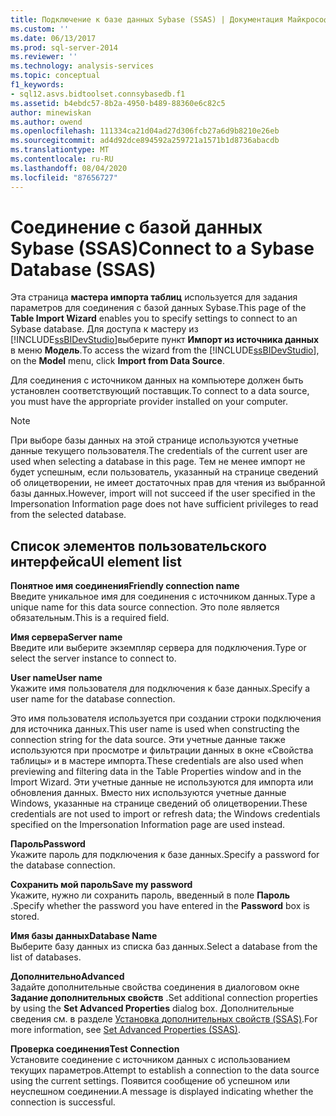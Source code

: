 ```yaml
---
title: Подключение к базе данных Sybase (SSAS) | Документация Майкрософт
ms.custom: ''
ms.date: 06/13/2017
ms.prod: sql-server-2014
ms.reviewer: ''
ms.technology: analysis-services
ms.topic: conceptual
f1_keywords:
- sql12.asvs.bidtoolset.connsybasedb.f1
ms.assetid: b4ebdc57-8b2a-4950-b489-88360e6c82c5
author: minewiskan
ms.author: owend
ms.openlocfilehash: 111334ca21d04ad27d306fcb27a6d9b8210e26eb
ms.sourcegitcommit: ad4d92dce894592a259721a1571b1d8736abacdb
ms.translationtype: MT
ms.contentlocale: ru-RU
ms.lasthandoff: 08/04/2020
ms.locfileid: "87656727"
---
```

# <a name="connect-to-a-sybase-database-ssas"></a><span data-ttu-id="39ec6-102">Соединение с базой данных Sybase (SSAS)</span><span class="sxs-lookup"><span data-stu-id="39ec6-102">Connect to a Sybase Database (SSAS)</span></span>
  <span data-ttu-id="39ec6-103">Эта страница **мастера импорта таблиц** используется для задания параметров для соединения с базой данных Sybase.</span><span class="sxs-lookup"><span data-stu-id="39ec6-103">This page of the **Table Import Wizard** enables you to specify settings to connect to an Sybase database.</span></span> <span data-ttu-id="39ec6-104">Для доступа к мастеру из [!INCLUDE[ssBIDevStudio](../includes/ssbidevstudio-md.md)]выберите пункт **Импорт из источника данных** в меню **Модель**.</span><span class="sxs-lookup"><span data-stu-id="39ec6-104">To access the wizard from the [!INCLUDE[ssBIDevStudio](../includes/ssbidevstudio-md.md)], on the **Model** menu, click **Import from Data Source**.</span></span>  
  
 <span data-ttu-id="39ec6-105">Для соединения с источником данных на компьютере должен быть установлен соответствующий поставщик.</span><span class="sxs-lookup"><span data-stu-id="39ec6-105">To connect to a data source, you must have the appropriate provider installed on your computer.</span></span>  
  
> [!NOTE]  
>  <span data-ttu-id="39ec6-106">При выборе базы данных на этой странице используются учетные данные текущего пользователя.</span><span class="sxs-lookup"><span data-stu-id="39ec6-106">The credentials of the current user are used when selecting a database in this page.</span></span> <span data-ttu-id="39ec6-107">Тем не менее импорт не будет успешным, если пользователь, указанный на странице сведений об олицетворении, не имеет достаточных прав для чтения из выбранной базы данных.</span><span class="sxs-lookup"><span data-stu-id="39ec6-107">However, import will not succeed if the user specified in the Impersonation Information page does not have sufficient privileges to read from the selected database.</span></span>  
  
## <a name="ui-element-list"></a><span data-ttu-id="39ec6-108">Список элементов пользовательского интерфейса</span><span class="sxs-lookup"><span data-stu-id="39ec6-108">UI element list</span></span>  
 <span data-ttu-id="39ec6-109">**Понятное имя соединения**</span><span class="sxs-lookup"><span data-stu-id="39ec6-109">**Friendly connection name**</span></span>  
 <span data-ttu-id="39ec6-110">Введите уникальное имя для соединения с источником данных.</span><span class="sxs-lookup"><span data-stu-id="39ec6-110">Type a unique name for this data source connection.</span></span> <span data-ttu-id="39ec6-111">Это поле является обязательным.</span><span class="sxs-lookup"><span data-stu-id="39ec6-111">This is a required field.</span></span>  
  
 <span data-ttu-id="39ec6-112">**Имя сервера**</span><span class="sxs-lookup"><span data-stu-id="39ec6-112">**Server name**</span></span>  
 <span data-ttu-id="39ec6-113">Введите или выберите экземпляр сервера для подключения.</span><span class="sxs-lookup"><span data-stu-id="39ec6-113">Type or select the server instance to connect to.</span></span>  
  
 <span data-ttu-id="39ec6-114">**User name**</span><span class="sxs-lookup"><span data-stu-id="39ec6-114">**User name**</span></span>  
 <span data-ttu-id="39ec6-115">Укажите имя пользователя для подключения к базе данных.</span><span class="sxs-lookup"><span data-stu-id="39ec6-115">Specify a user name for the database connection.</span></span>  
  
 <span data-ttu-id="39ec6-116">Это имя пользователя используется при создании строки подключения для источника данных.</span><span class="sxs-lookup"><span data-stu-id="39ec6-116">This user name is used when constructing the connection string for the data source.</span></span> <span data-ttu-id="39ec6-117">Эти учетные данные также используются при просмотре и фильтрации данных в окне «Свойства таблицы» и в мастере импорта.</span><span class="sxs-lookup"><span data-stu-id="39ec6-117">These credentials are also used when previewing and filtering data in the Table Properties window and in the Import Wizard.</span></span> <span data-ttu-id="39ec6-118">Эти учетные данные не используются для импорта или обновления данных. Вместо них используются учетные данные Windows, указанные на странице сведений об олицетворении.</span><span class="sxs-lookup"><span data-stu-id="39ec6-118">These credentials are not used to import or refresh data; the Windows credentials specified on the Impersonation Information page are used instead.</span></span>  
  
 <span data-ttu-id="39ec6-119">**Пароль**</span><span class="sxs-lookup"><span data-stu-id="39ec6-119">**Password**</span></span>  
 <span data-ttu-id="39ec6-120">Укажите пароль для подключения к базе данных.</span><span class="sxs-lookup"><span data-stu-id="39ec6-120">Specify a password for the database connection.</span></span>  
  
 <span data-ttu-id="39ec6-121">**Сохранить мой пароль**</span><span class="sxs-lookup"><span data-stu-id="39ec6-121">**Save my password**</span></span>  
 <span data-ttu-id="39ec6-122">Укажите, нужно ли сохранить пароль, введенный в поле **Пароль** .</span><span class="sxs-lookup"><span data-stu-id="39ec6-122">Specify whether the password you have entered in the **Password** box is stored.</span></span>  
  
 <span data-ttu-id="39ec6-123">**Имя базы данных**</span><span class="sxs-lookup"><span data-stu-id="39ec6-123">**Database Name**</span></span>  
 <span data-ttu-id="39ec6-124">Выберите базу данных из списка баз данных.</span><span class="sxs-lookup"><span data-stu-id="39ec6-124">Select a database from the list of databases.</span></span>  
  
 <span data-ttu-id="39ec6-125">**Дополнительно**</span><span class="sxs-lookup"><span data-stu-id="39ec6-125">**Advanced**</span></span>  
 <span data-ttu-id="39ec6-126">Задайте дополнительные свойства соединения в диалоговом окне **Задание дополнительных свойств** .</span><span class="sxs-lookup"><span data-stu-id="39ec6-126">Set additional connection properties by using the **Set Advanced Properties** dialog box.</span></span> <span data-ttu-id="39ec6-127">Дополнительные сведения см. в разделе [Установка дополнительных свойств (SSAS)](set-advanced-properties-ssas.md).</span><span class="sxs-lookup"><span data-stu-id="39ec6-127">For more information, see [Set Advanced Properties &#40;SSAS&#41;](set-advanced-properties-ssas.md).</span></span>  
  
 <span data-ttu-id="39ec6-128">**Проверка соединения**</span><span class="sxs-lookup"><span data-stu-id="39ec6-128">**Test Connection**</span></span>  
 <span data-ttu-id="39ec6-129">Установите соединение с источником данных с использованием текущих параметров.</span><span class="sxs-lookup"><span data-stu-id="39ec6-129">Attempt to establish a connection to the data source using the current settings.</span></span> <span data-ttu-id="39ec6-130">Появится сообщение об успешном или неуспешном соединении.</span><span class="sxs-lookup"><span data-stu-id="39ec6-130">A message is displayed indicating whether the connection is successful.</span></span>  
  
  
